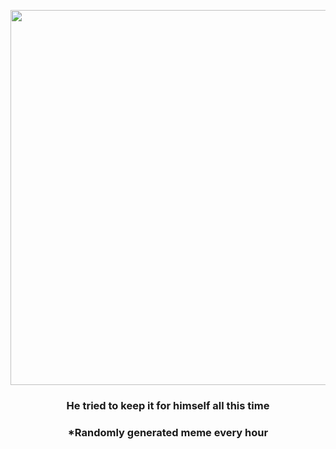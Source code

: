 <p align="center">
        <img src="https://i.redd.it/lzj03jxrghv91.png" width="600" height="600">
        </p>
        <h3 align="center">He tried to keep it for himself all this time</h3>
        <h3 align="center">*Randomly generated meme every hour</h3>
    